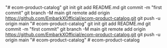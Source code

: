 "# ecom-product-catalog"  git init git add README.md git commit -m "first commit" git branch -M main git remote add origin https://github.com/EmbarkXOfficial/ecom-product-catalog.git git push -u origin main
"# ecom-product-catalog"  git init git add README.md git commit -m "first commit" git branch -M main git remote add origin https://github.com/EmbarkXOfficial/ecom-product-catalog.git git push -u origin main
"# ecom-product-catalog" 
#   e c o m - p r o d u c t - c a t a l o g  
 